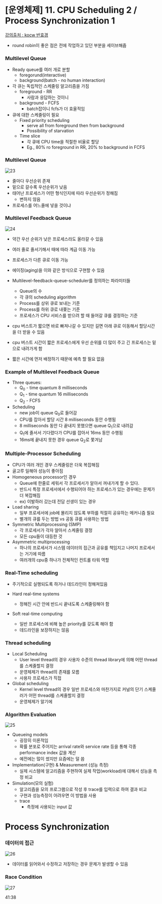 # [운영체제] 11. CPU Scheduling 2 / Process Synchronization 1

[강의출처 : kocw 반효경](https://core.ewha.ac.kr/assets/publish/C0101020140401134252676046)

- round robin이 좋은 점은 전에 작업하고 있던 부분을 세이브해줌

### Multilevel Queue

- Ready queue를 여러 개로 분할
  - foregorund(interactive)
  - background(batch - no human interaction)
- 각 큐는 독립적인 스케줄링 알고리즘을 가짐
  - foreground - RR
    - 사람과 응답하는 것이니
  - background - FCFS
    - batch잡이니 fcfs가 더 효울적임
- 큐에 대한 스케줄링이 필요
  - Fixed priority scheduling
    - serve all from foreground then from background
    - Possibility of starvation
  - Time slice
    - 각 큐에 CPU time을 적절한 비율로 할당
    - Eg., 80% ro foreground in RR, 20% to background in FCFS

### Multilevel Queue

![23](./img/23.png)

- 줄마다 우선순위 존재
- 밑으로 갈수록 우선순위가 낮음
- 태어난 프로세스가 어떤 형식인지에 따라 우선순위가 정해짐
  - 변하지 않음
- 프로세스를 어느줄에 넣을 것이냐

### Multilevel Feedback Queue

![24](./img/24.png)

- 약간 우선 순위가 낮은 프로세스라도 올라갈 수 있음

- 여러 줄로 줄서기해서 때에 따라 계급 이동 가능
- 프로세스가 다른 큐로 이동 가능
- 에이징(aging)을 이와 같은 방식으로 구현할 수 있음
- Multilevel-feedback-queue-scheduler를 정의하는 파라미터들
  - Queue의 수
  - 각 큐의 scheduling algorithm
  - Process를 상위 큐로 보내는 기준
  - Process를 하위 큐로 내쫒는 기준
  - 프로세스가 CPU 서비스를 받으려 할 때 들어갈 큐를 결정하는 기준

- cpu 버스트가 짧으면 바로 빠져나갈 수 있지만 길면 아래 큐로 이동해서 할당시간을 더 받을 수 있음
- cpu 버스트 시간이 짧은 프로세스에게 우선 순위를 더 많이 주고 긴 프로세스는 밑으로 내려가게 함
- 짧은 시간에 먼저 배정하기 때문에 예측 할 필요 없음

### Example of Multilevel Feedback Queue

- Three queues:
  - Q<sub>0</sub> - time quantum 8 milliseconds
  - Q<sub>1</sub> - time quantum 16 milliseconds
  - Q<sub>2</sub> - FCFS
- Scheduling
  - new job이 queue Q<sub>0</sub>로 들어감
  - CPU를 잡아서 할당 시간 8 milliseconds 동안 수행됨
  - 8 milliseconds 동안 다 끝내지 못했으면 queue Q<sub>1</sub>으로 내려감
  - Q<sub>1</sub>에 줄서서 기다렸다가 CPU를 잡아서 16ms 동안 수행됨
  - 16ms에 끝내지 못한 경우 queue Q<sub>2</sub>로 쫓겨남

### Multiple-Processor Scheduling

- CPU가 여러 개인 경우 스케줄링은 더욱 복잡해짐
- 골고루 일해야 성능이 좋아짐
- Homogeneous processor인 경우
  - Queue에 한줄로 세워서 각 프로세서가 알아서 꺼내가게 할 수 있다.
  - 반드시 특정 프로세서에서 수행되어야 하는 프로세스가 있는 경우에는 문제가 더 복잡해짐
  - ex) 이발하러 갔는데 전담 선생이 있는 경우
- Load sharing
  - 일부 프로세서에 job에 몰리지 않도록 부하를 적절히 공유하는 메커니즘 필요
  - 별개의 큐를 두는 방법 vs 공동 큐를 사용하는 방법
- Symmetric Multiprocessing (SMP)
  - 각 프로세서가 각자 알아서 스케줄링 결정
  - 모든 cpu들이 대등한 것
- Asymmetric multiprocessing
  - 하나의 프로세서가 시스템 데이터의 접근과 공유를 책임지고 나머지 프로세서는 거기에 따름
  - 여러개의 cpu중 하나가 전체적인 컨트롤 타워 역할 

### Real-Time scheduling

- 주기적으로 실행되도록 하거나 데드라인이 정해져있음

- Hard real-time systems
  - 정해진 시간 안에 반드시 끝내도록 스케줄링해야 함
- Soft real-time computing
  - 일반 프로세스에 비해 높은 priority를 갖도록 해야 함
  - 데드라인을 보장하지는 않음

### Thread scheduling

- Local Scheduling
  - User level thread의 경우 사용자 수준의 thread library에 의해 어떤 thread를 스케줄할지 결정
  - 운영체제가 thread의 존재를 모름
  - 사용자 프로세스가 직접
- Global scheduling
  - Kernel level thread의 경우 일반 프로세스와 마찬가지로 커널의 단기 스케줄러가 어떤 thread를 스케줄할지 결정
  - 운영체제가 알기에 

### Algorithm Evaluation

![25](./img/25.png)

- Queueing models
  - 굉장히 이론적임
  - 확률 분포로 주어지는 arrival rate와 service rate 등을 통해 각종 performance index 값을 계산
  - 예전에는 많이 썼지만 요즘에는 덜 씀
- Implementation(구현) & Measurement (성능 측정)
  - 실제 시스템에 알고리즘을 주현하여 실제 작업(workload)에 대해서 성능을 측정 비교
- Simulation(모의 실험)
  - 알고리즘을 모의 프로그램으로 작성 후 trace를 입력으로 하여 결과 비교
  - 구현과 성능측정이 어려우면 이 방법을 사용
  - trace 
    - 측정에 사용되는 input 값 



# Process Synchronization

### 데이터의 접근

![26](./img/26.png)

- 데이터를 읽어와서 수정하고 저장하는 경우 문제가 발생할 수 있음

### Race Condition

![27](./img/27.png)

41:38
